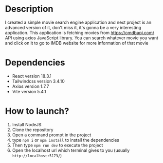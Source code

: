 # Description
I created a simple movie search engine application and next project is an advanced version of it, don't miss it, it's gonna be a very interesting application.
This application is fetching movies from https://omdbapi.com/ API using axios JavaScript library.
You can search whatever movie you want and click on it to go to IMDB website for more information of that movie
# Dependencies
- React version 18.3.1
- Tailwindcss version 3.4.10
- Axios version 1.7.7
- Vite version 5.4.1
# How to launch?
1. Install NodeJS
2. Clone the repository
3. Open a command prompt in the project
4. type `npm i` or `npm install` to install the dependencies
5. Then type `npm run dev` to execute the project
6. Open the localhost url which terminal gives to you (usually `http://localhost:5173/`)
